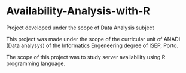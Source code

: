 # Availability-Analysis-with-R
Project developed under the scope of Data Analysis  subject

This project was made under the scope of the curricular unit of ANADI (Data analysys) of the Informatics Engeneering degree of ISEP, Porto.

The scope of this project was to study server availability using R programming language.
